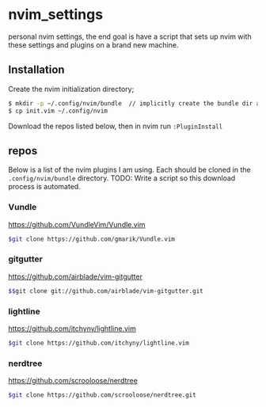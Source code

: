 # nvim_settings
personal nvim settings, the end goal is have a script that sets up nvim with these settings and plugins on a brand new machine.

## Installation
Create the nvim initialization directory;
```bash
$ mkdir -p ~/.config/nvim/bundle  // implicitly create the bundle dir and the nvim implicitly
$ cp init.vim ~/.config/nvim
```

Download the repos listed below, then in nvim run `:PluginInstall`

## repos
Below is a list of the nvim plugins I am using. Each should be cloned in the `.config/nvim/bundle` directory.
TODO: Write a script so this download process is automated.

### Vundle
https://github.com/VundleVim/Vundle.vim
```bash
$git clone https://github.com/gmarik/Vundle.vim
```

### gitgutter
https://github.com/airblade/vim-gitgutter
```bash
$$git clone git://github.com/airblade/vim-gitgutter.git
```

### lightline
https://github.com/itchyny/lightline.vim
```bash
$git clone https://github.com/itchyny/lightline.vim
```

### nerdtree
https://github.com/scrooloose/nerdtree
```bash
$git clone https://github.com/scrooloose/nerdtree.git
```
